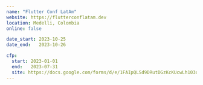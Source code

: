 ```yaml
---
name: "Flutter Conf LatAm"
website: https://flutterconflatam.dev
location: Medelli, Colombia
online: false

date_start: 2023-10-25
date_end:   2023-10-26

cfp:
  start: 2023-01-01
  end:   2023-07-31
  site: https://docs.google.com/forms/d/e/1FAIpQLSd9DRutDGzKcKUcwLh103oRIBQw3cppEqBYAR5IfAmbAage9g/viewform
---
```

